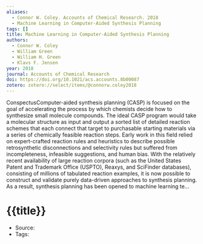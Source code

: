 ```yaml
---
aliases:
  - Connor W. Coley. Accounts of Chemical Research. 2018
  - Machine Learning in Computer-Aided Synthesis Planning
tags: []
title: Machine Learning in Computer-Aided Synthesis Planning
authors:
  - Connor W. Coley
  - William Green
  - William H. Green
  - Klavs F. Jensen
year: 2018
journal: Accounts of Chemical Research
doi: https://doi.org/10.1021/acs.accounts.8b00087
zotero: zotero://select/items/@connorw.coley2018
---
```

<!-- START_ABSTRACT -->
ConspectusComputer-aided synthesis planning (CASP) is focused on the goal of accelerating the process by which chemists decide how to synthesize small molecule compounds. The ideal CASP program would take a molecular structure as input and output a sorted list of detailed reaction schemes that each connect that target to purchasable starting materials via a series of chemically feasible reaction steps. Early work in this field relied on expert-crafted reaction rules and heuristics to describe possible retrosynthetic disconnections and selectivity rules but suffered from incompleteness, infeasible suggestions, and human bias. With the relatively recent availability of large reaction corpora (such as the United States Patent and Trademark Office (USPTO), Reaxys, and SciFinder databases), consisting of millions of tabulated reaction examples, it is now possible to construct and validate purely data-driven approaches to synthesis planning. As a result, synthesis planning has been opened to machine learning te...
<!-- END_ABSTRACT -->

<!-- START_TEMPLATE -->
# {{title}}

- Source:
- Tags: 
<!-- END_TEMPLATE -->